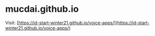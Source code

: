 # mucdai.github.io

Visit: [https://id-start-winter21.github.io/voice-apps/](https://id-start-winter21.github.io/voice-apps/)
